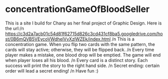 # concentrationGameOfBloodSeller
This is a site I build for Chany as her final project of Graphic Design.
Here is the url:/n
https://c3d2a7acb01c54d81f62715d826c3cd431cf8ba5.googledrive.com/host/0B6mQVB5VEycoVWdhelVvXzlWZEk/index.html /n
This is a concentration game. When you flip two cards with the same pattern, the cards will stay active; otherwise, they will be flipped back. /n
Every time player makes a mistake, one blood drop will be emptied. The game will end when player loses all his blood. /n
Every card is a distinct story. Each success will print the story to the right hand side. /n
Secret ending: certain order will lead a secret ending! /n
Have fun :)
